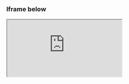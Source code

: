 ### Iframe below
<iframe src="https://accounts.bizzabo.com/widgets/tickets/215188?isInMinisite=true&widgetId=38318"/>
<!-- blank line -->
<figure class="video_container">
  <iframe src="https://accounts.bizzabo.com/widgets/tickets/215188?isInMinisite=true&widgetId=38318" frameborder="0" allowfullscreen="true"> </iframe>
</figure>
<!-- blank line -->
